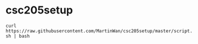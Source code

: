 # csc205setup

`curl https://raw.githubusercontent.com/MartinWan/csc205setup/master/script.sh | bash`
